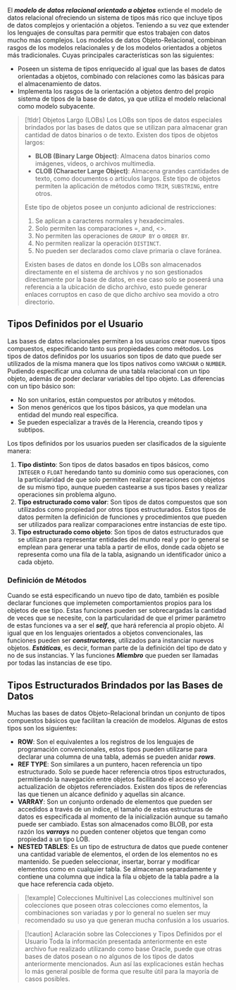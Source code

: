 El ***modelo de datos relacional orientado a objetos*** extiende el modelo de datos relacional ofreciendo un sistema de tipos más rico que incluye tipos de datos complejos y orientación a objetos. Teniendo a su vez que extender los lenguajes de consultas para permitir que estos trabajen con datos mucho más complejos.
Los modelos de datos Objeto-Relacional, combinan rasgos de los modelos relacionales y de los modelos orientados a objetos más tradicionales. Cuyas principales características son las siguientes:
- Poseen un sistema de tipos enriquecido al igual que las bases de datos orientadas a objetos, combinado con relaciones como las básicas para el almacenamiento de datos.
- Implementa los rasgos de la orientación a objetos dentro del propio sistema de tipos de la base de datos, ya que utiliza el modelo relacional como modelo subyacente.

>[!tldr] Objetos Largo (LOBs)
>Los LOBs son tipos de datos especiales brindados por las bases de datos que se utilizan para almacenar gran cantidad de datos binarios o de texto. Existen dos tipos de objetos largos:
>- **BLOB (Binary Large Object)**: Almacena datos binarios como imágenes, videos, o archivos multimedia.
>- **CLOB (Character Large Object)**: Almacena grandes cantidades de texto, como documentos o artículos largos. Este tipo de objetos permiten la aplicación de métodos como `TRIM`, `SUBSTRING`, entre otros.
>
>Este tipo de objetos posee un conjunto adicional de restricciones:
>1. Se aplican a caracteres normales y hexadecimales.
>2. Solo permiten las comparaciones =, and, <>.
>3. No permiten las operaciones de `GROUP BY` o `ORDER BY`.
>4. No permiten realizar la operación `DISTINCT`.
>5. No pueden ser declarados como clave primaria o clave foránea.
>
>Existen bases de datos en donde los LOBs son almacenados directamente en el sistema de archivos y no son gestionados directamente por la base de datos, en ese caso solo se poseerá una referencia a la ubicación de dicho archivo, esto puede generar enlaces corruptos en caso de que dicho archivo sea movido a otro directorio.
## Tipos Definidos por el Usuario
Las bases de datos relacionales permiten a los usuarios crear nuevos tipos compuestos, especificando tanto sus propiedades como métodos. Los tipos de datos definidos por los usuarios son tipos de dato que puede ser utilizados de la misma manera que los tipos nativos como `VARCHAR` o `NUMBER`. Pudiendo especificar una columna de una tabla relacional con un tipo objeto, además de poder declarar variables del tipo objeto. Las diferencias con un tipo básico son:
- No son unitarios, están compuestos por atributos y métodos.
- Son menos genéricos que los tipos básicos, ya que modelan una entidad del mundo real específica.
- Se pueden especializar a través de la Herencia, creando tipos y subtipos.

Los tipos definidos por los usuarios pueden ser clasificados de la siguiente manera:
1. **Tipo distinto**: Son tipos de datos basados en tipos básicos, como `INTEGER` o `FLOAT` heredando tanto su dominio como sus operaciones, con la particularidad de que solo permiten realizar operaciones con objetos de su mismo tipo, aunque pueden castearse a sus tipos bases y realizar operaciones sin problema alguno.
2. **Tipo estructurado como valor**: Son tipos de datos compuestos que son utilizados como propiedad por otros tipos estructurados. Estos tipos de datos permiten la definición de funciones y procedimientos que pueden ser utilizados para realizar comparaciones entre instancias de este tipo.
3. **Tipo estructurado como objeto**: Son tipos de datos estructurados que se utilizan para representar entidades del mundo real y por lo general se emplean para generar una tabla a partir de ellos, donde cada objeto se representa como una fila de la tabla, asignando un identificador único a cada objeto.
### Definición de Métodos
Cuando se está especificando un nuevo tipo de dato, también es posible declarar funciones que implemeten comportamientos propios para los objetos de ese tipo. Estas funciones pueden ser sobrecargadas la cantidad de veces que se necesite, con la particularidad de que el primer parámetro de estas funciones va a ser el ***self***, que hará referencia al propio objeto.
Al igual que en los lenguajes orientados a objetos convencionales, las funciones pueden ser ***constructores***, utilizados para instanciar nuevos objetos. ***Estáticas***, es decir, forman parte de la definición del tipo de dato y no de sus instancias. Y las funciones ***Miembro*** que pueden ser llamadas por todas las instancias de ese tipo.
## Tipos Estructurados Brindados por las Bases de Datos
Muchas las bases de datos Objeto-Relacional brindan un conjunto de tipos compuestos básicos que facilitan la creación de modelos. Algunas de estos tipos son los siguientes:
- **ROW**: Son el equivalentes a los registros de los lenguajes de programación convencionales, estos tipos pueden utilizarse para declarar una columna de una tabla,  además se pueden anidar ***rows***.
- **REF TYPE**: Son similares a un puntero, hacen referencia un tipo estructurado. Solo se puede hacer referencia otros tipos estructurados, permitiendo la navegación entre objetos facilitando el acceso y/o actualización de objetos referenciados. Existen dos tipos de referencias las que tienen un alcance definido y aquellas sin alcance.
- **VARRAY**: Son un conjunto ordenado de elementos que pueden ser accedidos a través de un indice, el tamaño de estas estructuras de datos es especificada al momento de la inicialización aunque su tamaño puede ser cambiado. Estas son almacenados como BLOB, por esta razón los ***varrays*** no pueden contener objetos que tengan como propiedad a un tipo LOB.
- **NESTED TABLES**: Es un tipo de estructura de datos que puede contener una cantidad variable de elementos, el orden de los elementos no es mantenido. Se pueden seleccionar, insertar, borrar y modificar elementos como en cualquier tabla. Se almacenan separadamente y contiene una columna que indica la fila u objeto de la tabla padre a la que hace referencia cada objeto.
>[!example] Colecciones Multinivel
>Las colecciones multinivel son colecciones que poseen otras colecciones como elementos, la combinaciones son variadas y por lo general no suelen ser muy recomendado su uso ya que generan mucha confusión a los usuarios.

>[!caution] Aclaración sobre las Colecciones y Tipos Definidos por el Usuario
>Toda la información presentada anteriormente en este archivo fue realizado utilizando como base Oracle, puede que otras bases de datos posean o no algunos de los tipos de datos anteriormente mencionados. Aun así las explicaciones están hechas lo más general posible de forma que resulte útil para la mayoría de casos posibles.
